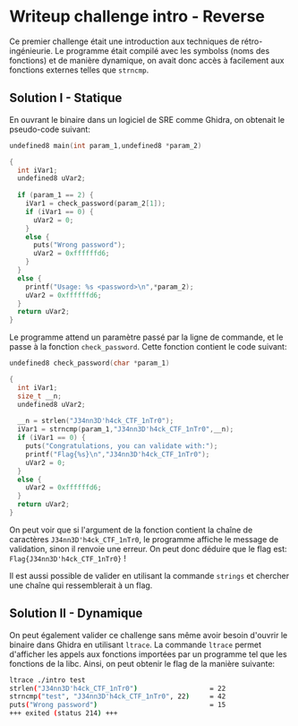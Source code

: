 # Writeup challenge intro - Reverse 

Ce premier challenge était une introduction aux techniques de rétro-ingénieurie. Le 
programme était compilé avec les symbolss (noms des fonctions) et de manière 
dynamique, on avait donc accès à facilement aux fonctions externes telles que `strncmp`.

## Solution I - Statique

En ouvrant le binaire dans un logiciel de SRE comme Ghidra, on obtenait le pseudo-code
suivant:
``` c 
undefined8 main(int param_1,undefined8 *param_2)

{
  int iVar1;
  undefined8 uVar2;
  
  if (param_1 == 2) {
    iVar1 = check_password(param_2[1]);
    if (iVar1 == 0) {
      uVar2 = 0;
    }
    else {
      puts("Wrong password");
      uVar2 = 0xffffffd6;
    }
  }
  else {
    printf("Usage: %s <password>\n",*param_2);
    uVar2 = 0xffffffd6;
  }
  return uVar2;
}
```
Le programme attend un paramètre passé par la ligne de commande, et le passe à la fonction 
`check_password`. Cette fonction contient le code suivant:

``` c 
undefined8 check_password(char *param_1)

{
  int iVar1;
  size_t __n;
  undefined8 uVar2;
  
  __n = strlen("J34nn3D'h4ck_CTF_1nTr0");
  iVar1 = strncmp(param_1,"J34nn3D'h4ck_CTF_1nTr0",__n);
  if (iVar1 == 0) {
    puts("Congratulations, you can validate with:");
    printf("Flag{%s}\n","J34nn3D'h4ck_CTF_1nTr0");
    uVar2 = 0;
  }
  else {
    uVar2 = 0xffffffd6;
  }
  return uVar2;
}
```

On peut voir que si l'argument de la fonction contient la chaîne de caractères `J34nn3D'h4ck_CTF_1nTr0`,
le programme affiche le message de validation, sinon il renvoie une erreur. On peut donc déduire que 
le flag est: `Flag{J34nn3D'h4ck_CTF_1nTr0}` ! 

Il est aussi possible de valider en utilisant la commande `strings` et chercher une chaîne qui ressemblerait
à un flag.

## Solution II - Dynamique

On peut également valider ce challenge sans même avoir besoin d'ouvrir le binaire dans Ghidra en utilisant 
`ltrace`. La commande `ltrace` permet d'afficher les appels aux fonctions importées par un programme tel 
que les fonctions de la libc. Ainsi, on peut obtenir le flag de la manière suivante:
``` bash
ltrace ./intro test
strlen("J34nn3D'h4ck_CTF_1nTr0")                  = 22
strncmp("test", "J34nn3D'h4ck_CTF_1nTr0", 22)     = 42
puts("Wrong password")                            = 15
+++ exited (status 214) +++
```

